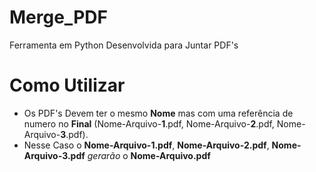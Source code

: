 # Merge_PDF
Ferramenta em Python Desenvolvida para Juntar PDF's <br> 
# Como Utilizar 

 - Os PDF's Devem ter o mesmo **Nome** mas com uma referência de numero no **Final** (Nome-Arquivo-**1**.pdf, Nome-Arquivo-**2**.pdf, Nome-Arquivo-**3**.pdf).
 - Nesse Caso o **Nome-Arquivo-1.pdf**, **Nome-Arquivo-2.pdf**, **Nome-Arquivo-3.pdf** *gerarão* o **Nome-Arquivo.pdf**
